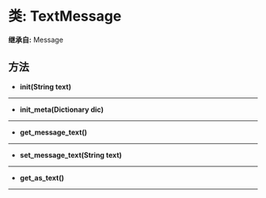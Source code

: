 # 类: TextMessage  
  
**继承自:** Message  
  
## 方法 
  
- **init(String text)**  
  
---  
  
- **init_meta(Dictionary dic)**  
  
---  
  
- **get_message_text()**  
  
---  
  
- **set_message_text(String text)**  
  
---  
  
- **get_as_text()**  
  
---  
  

